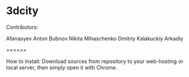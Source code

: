 3dcity
======

Contributors:

Afanasyev Anton
Bubnov Nikita
Mihaschenko Dmitriy
Kalakuckiy Arkadiy

======

How to install:
Download sources from repository to your web-hosting or local server, then simply open it with Chrome.
